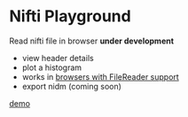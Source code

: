 # Nifti Playground

Read nifti file in browser **under development**

 - view header details
 - plot a histogram
 - works in [browsers with FileReader support](http://caniuse.com/#feat=filereader)
 - export nidm (coming soon)

[demo](http://vsoch.github.io/nifti-drop)
